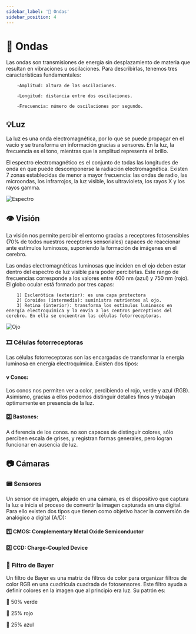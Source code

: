 ```yaml
---
sidebar_label: '🌊 Ondas'
sidebar_position: 4
---
```


# 🌊 Ondas
Las ondas son transmisiones de energía sin desplazamiento de materia que resultan en vibraciones u oscilaciones. Para describirlas, tenemos tres características fundamentales:


        -Amplitud: altura de las oscilaciones.

        -Longitud: distancia entre dos oscilaciones.

        -Frecuencia: número de oscilaciones por segundo.


## 💡Luz
La luz es una onda electromagnética, por lo que se puede propagar en el vacío y se transforma en información gracias a sensores. En la luz, la frecuencia es el tono, mientras que la amplitud representa el brillo.


El espectro electromagnético es el conjunto de todas las longitudes de onda en que puede descomponerse la radiación electromagnética. Existen 7 zonas establecidas de menor a mayor frecuencia: las ondas de radio, las microondas, los infrarrojos, la luz visible, los ultravioleta, los rayos X y los rayos gamma.




![Espectro](/img/numpy/matrices/Espectro.png)


## 👁 Visión

La visión nos permite percibir el entorno gracias a receptores fotosensibles (70% de todos nuestros receptores sensoriales) capaces de reaccionar ante estímulos luminosos, suponiendo la formación de imágenes en el cerebro.


Las ondas electromagnéticas luminosas que inciden en el ojo deben estar dentro del espectro de luz visible para poder percibirlas. Este rango de frecuencias corresponde a los valores entre 400 nm (azul) y 750 nm (rojo).
El globo ocular está formado por tres capas:


        1) Esclerótica (exterior): es una capa protectora
        2) Coroides (intermedia): suministra nutrientes al ojo.
        3) Retina (interior): transforma los estímulos luminosos en energía electroquímica y la envía a los centros perceptivos del cerebro. En ella se encuentran las células fotorreceptoras.

![Ojo](/img/numpy/matrices/Ojo.jpg)


### 🎞 Células fotorreceptoras


Las células fotorreceptoras son las encargadas de transformar la energía luminosa en energía electroquímica. Existen dos tipos:


#### v Conos: 


Los conos nos permiten ver a color, percibiendo el rojo, verde y azul (RGB). Asimismo, gracias a ellos podemos distinguir detalles finos y trabajan óptimamente en presencia de la luz. 


#### 2️⃣ Bastones:


A diferencia de los conos. no son capaces de distinguir colores, sólo perciben escala de grises, y registran formas generales, pero logran funcionar en ausencia de luz. 


## 📷 Cámaras

### 📟 Sensores


Un sensor de imagen, alojado en una cámara, es el dispositivo que captura la luz e inicia el proceso de convertir la imagen capturada en una digital. Para ello existen dos tipos que tienen como objetivo hacer la conversión de analógico a digital (A/D):


#### 1️⃣ CMOS: Complementary Metal Oxide Semiconductor
#### 2️⃣ CCD: Charge-Coupled Device


### 🎥 Filtro de Bayer


Un filtro de Bayer es una matriz de filtros de color para organizar filtros de color RGB en una cuadrícula cuadrada de fotosensores. Este filtro ayuda a definir colores en la imagen que al principio era luz. Su patrón es:


🍏 50% verde 


🌹 25% rojo


💙 25% azul 
